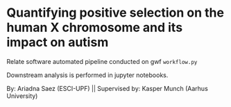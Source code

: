 # Quantifying positive selection on the human X chromosome and its impact on autism



Relate software automated pipeline conducted on gwf `workflow.py`

Downstream analysis is performed in jupyter notebooks.


By: Ariadna Saez (ESCI-UPF)    ||    Supervised by: Kasper Munch (Aarhus University)
